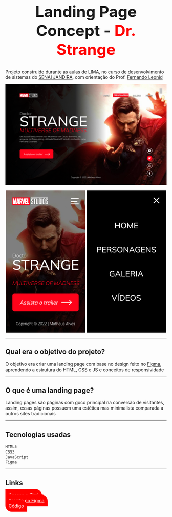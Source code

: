 <h1 style="border: none; text-align: center; font-size: 3rem;">Landing Page Concept - <span style="color: red;">Dr. Strange</span></h1>


Projeto construido durante as aulas de LIMA, no curso de desenvolvimento de sistemas do [SENAI JANDIRA](https://jandira.sp.senai.br/), com orientação do Prof. [Fernando Leonid](https://github.com/fernandoleonid)

![](./img/preview-imgs/WEB.png)

<div align="center">
    <img src="./img/preview-imgs/Mobile.png" width="49.5%">
    <img src="./img/preview-imgs/mobile-menu.png" width="49.5%">
</div>

---

## Qual era o objetivo do projeto?

O objetivo era criar uma landing page com base no design feito no [Figma](https://www.figma.com/file/ENs28M3ICC1LZIuYUaGAE1/Dr.-Estranho---Landing-Page?node-id=8%3A30), aprendendo a estrutura do HTML, CSS e JS e conceitos de responsividade

---

## O que é uma landing page?

Landing pages são páginas com goco principal na conversão de visitantes, assim, essas páginas possuem uma estética mas minimalista comparada a outros sites tradicionais

--- 

## Tecnologias usadas

    HTML5
    CSS3
    JavaScript
    Figma

---

## Links

<a href="https://malvzmk1.github.io/dr-strange/" style="background-color: red; color: white;
padding: 10px; border-radius: 0px 20px;">Acesse o Site!</a> <br>
<a href="https://www.figma.com/file/ENs28M3ICC1LZIuYUaGAE1/Dr.-Estranho---Landing-Page?node-id=8%3A30" style="background-color: red; color: white;
padding: 10px; border-radius: 0px 20px;">Projeto no Figma</a> <br>
<a href="https://github.com/MalvzMK1/dr-strange/" style="background-color: red; color: white;
padding: 10px; border-radius: 0px 20px;">Código</a>
